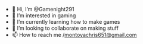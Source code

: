 - 👋 Hi, I’m @Gamenight291
- 👀 I’m interested in gaming 
- 🌱 I’m currently learning how to make games
- 💞️ I’m looking to collaborate on making stuff
- 📫 How to reach me /montoyachris651@gmail.com

<!---
Gamenight291/Gamenight291 is a ✨ special ✨ repository because its `README.md` (this file) appears on your GitHub profile.
You can click the Preview link to take a look at your changes.
--->

